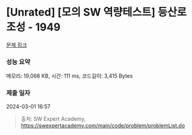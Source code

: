 # [Unrated] [모의 SW 역량테스트] 등산로 조성 - 1949 

[문제 링크](https://swexpertacademy.com/main/code/problem/problemDetail.do?contestProbId=AV5PoOKKAPIDFAUq) 

### 성능 요약

메모리: 19,068 KB, 시간: 111 ms, 코드길이: 3,415 Bytes

### 제출 일자

2024-03-01 16:57



> 출처: SW Expert Academy, https://swexpertacademy.com/main/code/problem/problemList.do